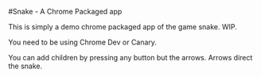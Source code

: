 #Snake - A Chrome Packaged app

This is simply a demo chrome packaged app of the game snake. WIP.

You need to be using Chrome Dev or Canary.

You can add children by pressing any button but the arrows. Arrows direct the snake.